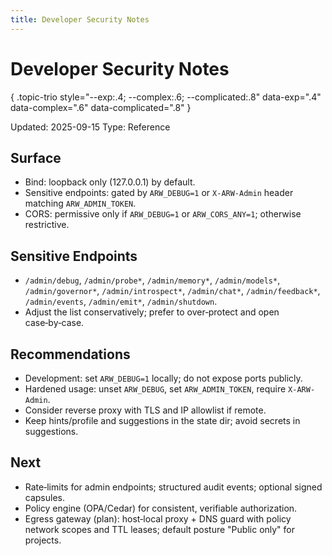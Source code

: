 ```yaml
---
title: Developer Security Notes
---
```


# Developer Security Notes
{ .topic-trio style="--exp:.4; --complex:.6; --complicated:.8" data-exp=".4" data-complex=".6" data-complicated=".8" }

Updated: 2025-09-15
Type: Reference

## Surface
- Bind: loopback only (127.0.0.1) by default.
- Sensitive endpoints: gated by `ARW_DEBUG=1` or `X-ARW-Admin` header matching `ARW_ADMIN_TOKEN`.
- CORS: permissive only if `ARW_DEBUG=1` or `ARW_CORS_ANY=1`; otherwise restrictive.

## Sensitive Endpoints
- `/admin/debug`, `/admin/probe*`, `/admin/memory*`, `/admin/models*`, `/admin/governor*`, `/admin/introspect*`, `/admin/chat*`, `/admin/feedback*`, `/admin/events`, `/admin/emit*`, `/admin/shutdown`.
- Adjust the list conservatively; prefer to over‑protect and open case‑by‑case.

## Recommendations
- Development: set `ARW_DEBUG=1` locally; do not expose ports publicly.
- Hardened usage: unset `ARW_DEBUG`, set `ARW_ADMIN_TOKEN`, require `X-ARW-Admin`.
- Consider reverse proxy with TLS and IP allowlist if remote.
- Keep hints/profile and suggestions in the state dir; avoid secrets in suggestions.

## Next
- Rate‑limits for admin endpoints; structured audit events; optional signed capsules.
- Policy engine (OPA/Cedar) for consistent, verifiable authorization.
- Egress gateway (plan): host‑local proxy + DNS guard with policy network scopes and TTL leases; default posture "Public only" for projects.
